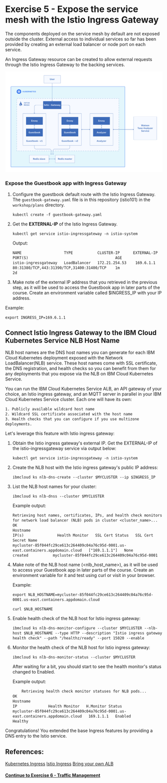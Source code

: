 # Exercise 5 - Expose the service mesh with the Istio Ingress Gateway

The components deployed on the service mesh by default are not exposed outside the cluster. External access to individual services so far has been provided by creating an external load balancer or node port on each service.

An Ingress Gateway resource can be created to allow external requests through the Istio Ingress Gateway to the backing services.

![](../README_images/istio2.jpg)

### Expose the Guestbook app with Ingress Gateway

1. Configure the guestbook default route with the Istio Ingress Gateway. The `guestbook-gateway.yaml` file is in this repository (istio101) in the `workshop/plans` directory.

    ```shell
    kubectl create -f guestbook-gateway.yaml
    ```

2. Get the **EXTERNAL-IP** of the Istio Ingress Gateway.

    ```shell
    kubectl get service istio-ingressgateway -n istio-system
    ```
    Output:
    ```shell
    NAME                   TYPE           CLUSTER-IP      EXTERNAL-IP     PORT(S)                                       AGE
    istio-ingressgateway   LoadBalancer   172.21.254.53    169.6.1.1       80:31380/TCP,443:31390/TCP,31400:31400/TCP    1m
    2d
    ```

3. Make note of the external IP address that you retrieved in the previous step, as it will be used to access the Guestbook app in later parts of the course. Create an environment variable called $INGRESS_IP with your IP address.

Example:
```
export INGRESS_IP=169.6.1.1
```

## Connect Istio Ingress Gateway to the IBM Cloud Kubernetes Service NLB Host Name

NLB host names are the DNS host names you can generate for each IBM Cloud Kubernetes deployment exposed with the Network LoadBalancer(NLB) service. These host names come with SSL certificate, the DNS registration, and health checks so you can benefit from them for any deployments that you expose via the NLB on IBM Cloud Kubernetes Service.

You can run the IBM Cloud Kubernetes Service ALB, an API gateway of your choice, an Istio ingress gateway, and an MQTT server in parallel in your IBM Cloud Kubernetes Service cluster. Each one will have its own:

    1. Publicly available wildcard host name
    2. Wildcard SSL certificate associated with the host name
    3. Health checks that you can configure if you use multizone deployments. 
    
Let's leverage this feature with Istio ingress gateway:

<!-- 1. Switch back the `ibmcloud` CLI to the **IBM** Lab account by logging in again:

    ```shell
    ibmcloud login
    ```

1. Choose IBM as the Account (NOT your own) -->

1. Obtain the Istio ingress gateway's external IP. Get the EXTERNAL-IP of the istio-ingressgateway service via output below:

    ```shell
    kubectl get service istio-ingressgateway -n istio-system
    ```
    
1. Create the NLB host with the Istio ingress gateway's public IP address:

    ```shell
    ibmcloud ks nlb-dns-create --cluster $MYCLUSTER --ip $INGRESS_IP
    ```

1. List the NLB host names for your cluster:

    ```shell
    ibmcloud ks nlb-dnss --cluster $MYCLUSTER
    ```

    Example output:
    ```
   Retrieving host names, certificates, IPs, and health check monitors for network load balancer (NLB) pods in cluster <cluster_name>...
    OK
    Hostname                                                                             IP(s)               Health Monitor   SSL Cert Status   SSL Cert Secret Name   
    mycluster-85f044fc29ce613c264409c04a76c95d-0001.us-east.containers.appdomain.cloud   ["169.1.1.1"]   None             created           mycluster-85f044fc29ce613c264409c04a76c95d-0001   
    ```

1. Make note of the NLB host name (<nlb_host_name>), as it will be used to access your Guestbook app in later parts of the course. Create an environment variable for it and test using curl or visit in your browser.

    Example:
    ```
    export NLB_HOSTNAME=mycluster-85f044fc29ce613c264409c04a76c95d-0001.us-east.containers.appdomain.cloud
    ```
    ```
    curl $NLB_HOSTNAME
    ```

1. Enable health check of the NLB host for Istio ingress gateway:

    ```shell
    ibmcloud ks nlb-dns-monitor-configure --cluster $MYCLUSTER --nlb-host $NLB_HOSTNAME --type HTTP --description "Istio ingress gateway health check" --path "/healthz/ready" --port 15020 --enable
    ```

1. Monitor the health check of the NLB host for Istio ingress gateway:

    ```shell
    ibmcloud ks nlb-dns-monitor-status --cluster $MYCLUSTER
    ```
    
    After waiting for a bit, you should start to see the health monitor's status changed to Enabled.
    
    Example output:
    ```
        Retrieving health check monitor statuses for NLB pods...
    OK
    Hostname                                                                             IP              Health Monitor   H.Monitor Status   
    mycluster-85f044fc29ce613c264409c04a76c95d-0001.us-east.containers.appdomain.cloud   169.1.1.1   Enabled          Healthy
    ```

Congratulations! You extended the base Ingress features by providing a DNS entry to the Istio service.

## References:
[Kubernetes Ingress](https://kubernetes.io/docs/concepts/services-networking/ingress/)
[Istio Ingress](https://istio.io/docs/tasks/traffic-management/ingress.html)
[Bring your own ALB](https://www.ibm.com/blogs/bluemix/2019/04/bring-your-own-alb-dns-with-health-checks-and-ssl-certificates-beta/)

#### [Continue to Exercise 6 - Traffic Management](../exercise-6/README.md)